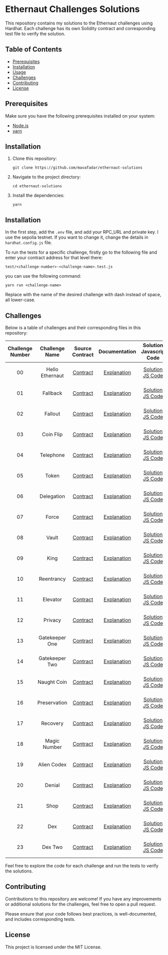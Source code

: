 # Ethernaut Challenges Solutions

This repository contains my solutions to the Ethernaut challenges using Hardhat. Each challenge has its own Solidity contract and corresponding test file to verify the solution.

## Table of Contents
- [Prerequisites](#prerequisites)
- [Installation](#installation)
- [Usage](#usage)
- [Challenges](#challenges)
- [Contributing](#contributing)
- [License](#license)

## Prerequisites

Make sure you have the following prerequisites installed on your system:
- [Node.js](https://nodejs.org)
- [yarn](https://yarnpkg.com/getting-started/install)

## Installation

1. Clone this repository:

   ```shell
   git clone https://github.com/mavafadar/ethernaut-solutions
   ```

2. Navigate to the project directory:
   
    ```shell
    cd ethernaut-solutions
    ```

3. Install the dependencies:

    ```shell
    yarn
    ```

## Installation

In the first step, add the `.env` file, and add your RPC_URL and private key. I use the sepolia testnet. If you want to change it,
change the details in `hardhat.config.js` file.

To run the tests for a specific challenge, firstly go to the following file and enter your contract address for that level there:

```shell
test/<challenge-number>-<challenge-name>.test.js
```


you can use the following command:

```shell
yarn run <challenge-name>
```

Replace <challenge-name> with the name of the desired challenge with dash instead of space, all lower-case.


## Challenges

Below is a table of challenges and their corresponding files in this repository:

| Challenge Number |  Challenge Name |                Source Contract               |                Documentation                |                Solution Javascrip Code                | Solution Solidity Code                                             |
|:----------------:|:---------------:|:--------------------------------------------:|:-------------------------------------------:|:-----------------------------------------------------:|:------------------------------------------------------------------:|
|        00        | Hello Ethernaut | [Contract](./contracts/00HelloEthernaut.sol) | [Explanation](./docs/00-hello-ethernaut.md) | [Solution JS Code](./test/00-hello-ethernaut.test.js) | [Solution Solidity Code](./contracts/00HelloEthernautSolution.sol) |
|        01        | Fallback        | [Contract](./contracts/01Fallback.sol)       | [Explanation](./docs/01-fallback.md)        | [Solution JS Code](./test/01-fallback.test.js)        | [Solution Solidity Code](./contracts/01FallbackSolution.sol)       |
|        02        | Fallout         | [Contract](./contracts/02Fallout.sol)        | [Explanation](./docs/02-fallout.md)         | [Solution JS Code](./test/02-fallout.test.js)         | [Solution Solidity Code](./contracts/02FalloutSolution.sol)        |
|        03        | Coin Flip       | [Contract](./contracts/03CoinFlip.sol)       | [Explanation](./docs/03-coin-flip.md)       | [Solution JS Code](./test/03-coin-flip.test.js)       | [Solution Solidity Code](./contracts/03CoinFlipSolution.sol)       |
|        04        | Telephone       | [Contract](./contracts/04Telephone.sol)      | [Explanation](./docs/04-telephone.md)       | [Solution JS Code](./test/04-telephone.test.js)       | [Solution Solidity Code](./contracts/04TelephoneSolution.sol)      |
|        05        | Token           | [Contract](./contracts/05Token.sol)          | [Explanation](./docs/05-token.md)           | [Solution JS Code](./test/05-token.test.js)           | [Solution Solidity Code](./contracts/05TokenSolution.sol)          |
|        06        | Delegation      | [Contract](./contracts/06Delegation.sol)     | [Explanation](./docs/06-delegation.md)      | [Solution JS Code](./test/06-delegation.test.js)      | [Solution Solidity Code](./contracts/06DelegationSolution.sol)     |
|        07        | Force           | [Contract](./contracts/07Force.sol)          | [Explanation](./docs/07-force.md)           | [Solution JS Code](./test/07-force.test.js)           | [Solution Solidity Code](./contracts/07ForceSolution.sol)          |
|        08        | Vault           | [Contract](./contracts/08Vault.sol)          | [Explanation](./docs/08-vault.md)           | [Solution JS Code](./test/08-vault.test.js)           | [Solution Solidity Code](./contracts/08VaultSolution.sol)          |
|        09        | King            | [Contract](./contracts/09King.sol)           | [Explanation](./docs/09-king.md)            | [Solution JS Code](./test/09-king.test.js)            | [Solution Solidity Code](./contracts/09KingSolution.sol)           |
|        10        | Reentrancy      | [Contract](./contracts/10Reentrancy.sol)     | [Explanation](./docs/10-reentrancy.md)      | [Solution JS Code](./test/10-reentrancy.test.js)      | [Solution Solidity Code](./contracts/10ReentrancySolution.sol)     |
|        11        | Elevator        | [Contract](./contracts/11Elevator.sol)       | [Explanation](./docs/11-elevator.md)        | [Solution JS Code](./test/11-elevator.test.js)        | [Solution Solidity Code](./contracts/11ElevatorSolution.sol)       |
|        12        | Privacy         | [Contract](./contracts/12Privacy.sol)        | [Explanation](./docs/12-privacy.md)         | [Solution JS Code](./test/12-privacy.test.js)         | [Solution Solidity Code](./contracts/12PrivacySolution.sol)        |
|        13        | Gatekeeper One  | [Contract](./contracts/13GatekeeperOne.sol)  | [Explanation](./docs/13-gatekeeper-one.md)  | [Solution JS Code](./test/13-gatekeeper-one.test.js)  | [Solution Solidity Code](./contracts/13GatekeeperOneSolution.sol)  |
|        14        | Gatekeeper Two  | [Contract](./contracts/14GatekeeperTwo.sol)  | [Explanation](./docs/14-gatekeeper-two.md)  | [Solution JS Code](./test/14-gatekeeper-two.test.js)  | [Solution Solidity Code](./contracts/14GatekeeperTwoSolution.sol)  |
|        15        | Naught Coin     | [Contract](./contracts/15NaughtCoin.sol)     | [Explanation](./docs/15-naught-coin.md)     | [Solution JS Code](./test/15-naught-coin.test.js)     | [Solution Solidity Code](./contracts/15NaughtCoinSolution.sol)     |
|        16        | Preservation    | [Contract](./contracts/16Preservation.sol)   | [Explanation](./docs/16-preservation.md)    | [Solution JS Code](./test/16-preservation.test.js)    | [Solution Solidity Code](./contracts/16PreservationSolution.sol)   |
|        17        | Recovery        | [Contract](./contracts/17Recovery.sol)       | [Explanation](./docs/17-recovery.md)        | [Solution JS Code](./test/17-recovery.test.js)        | [Solution Solidity Code](./contracts/17RecoverySolution.sol)       |
|        18        | Magic Number    | [Contract](./contracts/18MagicNumber.sol)    | [Explanation](./docs/18-magic-number.md)    | [Solution JS Code](./test/18-magic-number.test.js)    | [Solution Solidity Code](./contracts/18MagicNumberSolution.sol)    |
|        19        | Alien Codex     | [Contract](./contracts/19AlienCodex.sol)     | [Explanation](./docs/19-alien-codex.md)     | [Solution JS Code](./test/19-alien-codex.test.js)     | [Solution Solidity Code](./contracts/19AlienCodexSolution.sol)     |
|        20        | Denial          | [Contract](./contracts/20Denial.sol)         | [Explanation](./docs/20-denial.md)          | [Solution JS Code](./test/20-denial.test.js)          | [Solution Solidity Code](./contracts/20DenialSolution.sol)         |
|        21        | Shop            | [Contract](./contracts/21Shop.sol)           | [Explanation](./docs/21-shop.md)            | [Solution JS Code](./test/21-shop.test.js)            | [Solution Solidity Code](./contracts/21ShopSolution.sol)           |
|        22        | Dex             | [Contract](./contracts/22Dex.sol)            | [Explanation](./docs/22-dex.md)             | [Solution JS Code](./test/22-dex.test.js)             | [Solution Solidity Code](./contracts/22DexSolution.sol)            |
|        23        | Dex Two         | [Contract](./contracts/23DexTwo.sol)         | [Explanation](./docs/23-dex-two.md)         | [Solution JS Code](./test/23-dex-two.test.js)         | [Solution Solidity Code](./contracts/23DexTwoSolution.sol)         |

Feel free to explore the code for each challenge and run the tests to verify the solutions.


## Contributing

Contributions to this repository are welcome! If you have any improvements or additional solutions for the challenges, feel free to open a pull request.

Please ensure that your code follows best practices, is well-documented, and includes corresponding tests.

## License

This project is licensed under the MIT License.
